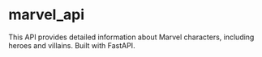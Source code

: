 # marvel_api
This API provides detailed information about Marvel characters, including heroes and villains. Built with FastAPI.
